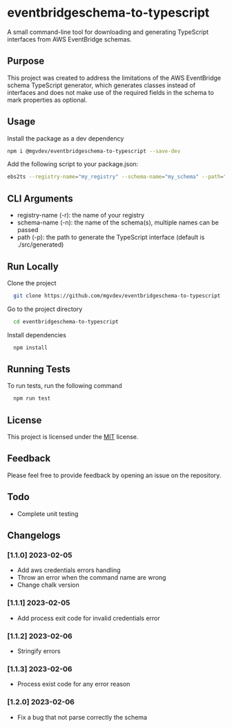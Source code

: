 # eventbridgeschema-to-typescript

A small command-line tool for downloading and generating TypeScript interfaces from AWS EventBridge schemas.

## Purpose

This project was created to address the limitations of the AWS EventBridge schema TypeScript generator, which generates classes instead of interfaces and does not make use of the required fields in the schema to mark properties as optional.

## Usage

Install the package as a dev dependency

```bash
npm i @mgvdev/eventbridgeschema-to-typescript --save-dev
```

Add the following script to your package.json:

```bash
ebs2ts --registry-name="my_registry" --schema-name="my_schema" --path="./src/generated"
```

## CLI Arguments

- registry-name (-r): the name of your registry
- schema-name (-n): the name of the schema(s), multiple names can be passed
- path (-p): the path to generate the TypeScript interface (default is ./src/generated)

## Run Locally

Clone the project

```bash
  git clone https://github.com/mgvdev/eventbridgeschema-to-typescript
```

Go to the project directory

```bash
  cd eventbridgeschema-to-typescript
```

Install dependencies

```bash
  npm install
```

## Running Tests

To run tests, run the following command

```bash
  npm run test
```

## License

This project is licensed under the [MIT](https://choosealicense.com/licenses/mit/) license.

## Feedback

Please feel free to provide feedback by opening an issue on the repository.

## Todo

- Complete unit testing

## Changelogs

### [1.1.0] 2023-02-05

- Add aws credentials errors handling
- Throw an error when the command name are wrong
- Change chalk version

### [1.1.1] 2023-02-05

- Add process exit code for invalid credentials error

### [1.1.2] 2023-02-06

- Stringify errors

### [1.1.3] 2023-02-06

- Process exist code for any error reason

### [1.2.0] 2023-02-06

- Fix a bug that not parse correctly the schema

